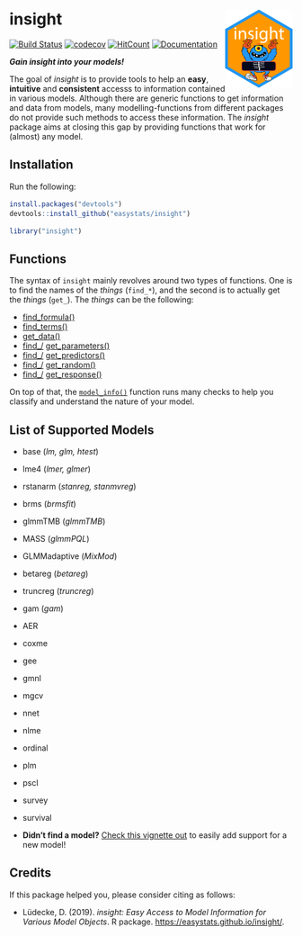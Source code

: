 
# insight <img src='man/figures/logo.png' align="right" height="139" />

[![Build
Status](https://travis-ci.org/easystats/insight.svg?branch=master)](https://travis-ci.org/easystats/insight)
[![codecov](https://codecov.io/gh/easystats/insight/branch/master/graph/badge.svg)](https://codecov.io/gh/easystats/insight)
[![HitCount](http://hits.dwyl.io/easystats/insight.svg)](http://hits.dwyl.io/easystats/insight)
[![Documentation](https://img.shields.io/badge/documentation-insight-orange.svg?colorB=E91E63)](https://easystats.github.io/insight/)

***Gain insight into your models\!***

The goal of *insight* is to provide tools to help an **easy**,
**intuitive** and **consistent** accesss to information contained in
various models. Although there are generic functions to get information
and data from models, many modelling-functions from different packages
do not provide such methods to access these information. The *insight*
package aims at closing this gap by providing functions that work for
(almost) any model.

## Installation

Run the following:

``` r
install.packages("devtools")
devtools::install_github("easystats/insight")
```

``` r
library("insight")
```

## Functions

The syntax of `insight` mainly revolves around two types of functions.
One is to find the names of the *things* (`find_*`), and the second is
to actually get the *things* (`get_`). The *things* can be the
following:

  - [find\_formula()](https://easystats.github.io/insight/reference/find_formula.html)
  - [find\_terms()](https://easystats.github.io/insight/reference/find_terms.html)
  - [get\_data()](https://easystats.github.io/insight/reference/get_data.html)
  - [find\_/](https://easystats.github.io/insight/reference/find_parameters.html)
    [get\_parameters()](https://easystats.github.io/insight/reference/get_parameters.html)
  - [find\_/](https://easystats.github.io/insight/reference/find_predictors.html)
    [get\_predictors()](https://easystats.github.io/insight/reference/get_predictors.html)
  - [find\_/](https://easystats.github.io/insight/reference/find_random.html)
    [get\_random()](https://easystats.github.io/insight/reference/get_random.html)
  - [find\_/](https://easystats.github.io/insight/reference/find_response.html)
    [get\_response()](https://easystats.github.io/insight/reference/get_response.html)

On top of that, the
[`model_info()`](https://easystats.github.io/insight/reference/model_info.html)
function runs many checks to help you classify and understand the nature
of your model.

## List of Supported Models

  - base (*lm, glm, htest*)

  - lme4 (*lmer, glmer*)

  - rstanarm (*stanreg, stanmvreg*)

  - brms (*brmsfit*)

  - glmmTMB (*glmmTMB*)

  - MASS (*glmmPQL*)

  - GLMMadaptive (*MixMod*)

  - betareg (*betareg*)

  - truncreg (*truncreg*)

  - gam (*gam*)

  - AER

  - coxme

  - gee

  - gmnl

  - mgcv

  - nnet

  - nlme

  - ordinal

  - plm

  - pscl

  - survey

  - survival

  - **Didn’t find a model?** [Check this vignette
    out](https://easystats.github.io/insight/articles/support_new_models.html)
    to easily add support for a new model\!

## Credits

If this package helped you, please consider citing as follows:

  - Lüdecke, D. (2019). *insight: Easy Access to Model Information for
    Various Model Objects*. R package.
    <https://easystats.github.io/insight/>.
